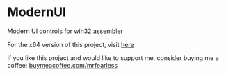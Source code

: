 # ModernUI
Modern UI controls for win32 assembler

For the x64 version of this project, visit [here](https://github.com/mrfearless/ModernUI64)

If you like this project and would like to support me, consider buying me a coffee: [buymeacoffee.com/mrfearless](https://www.buymeacoffee.com/mrfearless)
